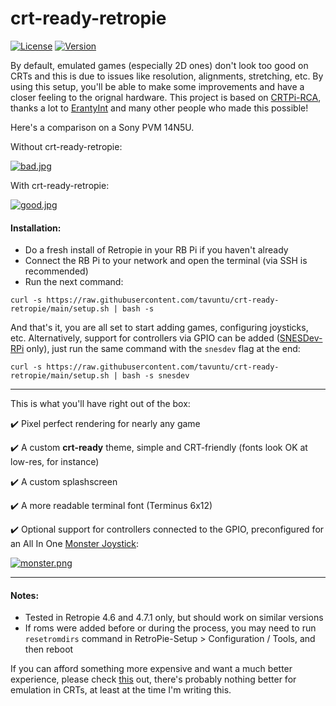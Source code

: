 # crt-ready-retropie

[![License](http://img.shields.io/:license-MIT-blue.svg)](https://github.com/tavuntu/crt-ready-retropie/blob/master/LICENSE.md)
[![Version](http://img.shields.io/:beta-0.0.3-green.svg)](https://github.com/tavuntu/crt-ready-retropie)

By default, emulated games (especially 2D ones) don't look too good on CRTs and this is due to issues like resolution, alignments, stretching, etc. By using this setup, you'll be able to make some improvements and have a closer feeling to the orignal hardware. This project is based on [CRTPi-RCA](https://github.com/crtpi/CRTPi-RCA), thanks a lot to [ErantyInt](https://github.com/crtpi) and many other people who made this possible!

Here's a comparison on a Sony PVM 14N5U.

Without crt-ready-retropie:

[![bad.jpg](https://i.postimg.cc/4dGp93k0/bad.jpg)](https://postimg.cc/bG6GXpv0)

With crt-ready-retropie:

[![good.jpg](https://i.postimg.cc/3xycNk9F/good.jpg)](https://postimg.cc/w1pVbTC1)

#### Installation:

* Do a fresh install of Retropie in your RB Pi if you haven't already
* Connect the RB Pi to your network and open the terminal (via SSH is recommended)
* Run the next command:
```
curl -s https://raw.githubusercontent.com/tavuntu/crt-ready-retropie/main/setup.sh | bash -s
```

And that's it, you are all set to start adding games, configuring joysticks, etc. Alternatively, support for controllers via GPIO can be added ([SNESDev-RPi](https://github.com/petrockblog/SNESDev-RPi) only), just run the same command with the ```snesdev``` flag at the end:

```
curl -s https://raw.githubusercontent.com/tavuntu/crt-ready-retropie/main/setup.sh | bash -s snesdev
```

---

This is what you'll have right out of the box:

:heavy_check_mark:  Pixel perfect rendering for nearly any game

:heavy_check_mark:  A custom **crt-ready** theme, simple and CRT-friendly (fonts look OK at low-res, for instance)

:heavy_check_mark:  A custom splashscreen

:heavy_check_mark:  A more readable terminal font (Terminus 6x12)

:heavy_check_mark:  Optional support for controllers connected to the GPIO, preconfigured for an All In One [Monster Joystick](https://monsterjoysticks.com/all-in-one-joysticks):

[![monster.png](https://i.postimg.cc/nzmjtf7j/monster.png)](https://postimg.cc/ygVYF5Ls)

---

#### Notes:

* Tested in Retropie 4.6 and 4.7.1 only, but should work on similar versions
* If roms were added before or during the process, you may need to run ```resetromdirs``` command in RetroPie-Setup > Configuration / Tools, and then reboot

If you can afford something more expensive and want a much better experience, please check [this](https://www.rgb-pi.com/) out, there's probably nothing better for emulation in CRTs, at least at the time I'm writing this.
